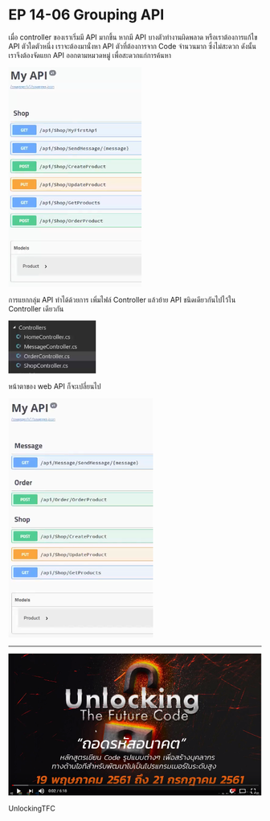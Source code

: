 # EP 14-06 Grouping API

เมื่อ controller ของเราเริ่มมี API มากขึ้น หากมี API บางตัวทำงานผิดพลาด หรือเราต้องการแก้ไข API ตัวใดตัวหนึ่ง เราจะต้องมานั่งหา API ตัวที่ต้องการจาก Code จำนวนมาก ซึ่งไม่สะดวก ดังนั้น เราจึงต้องจัดแยก API ออกตามหมวดหมู่ เพื่อสะดวกแก่การค้นหา

![](images/EP14/140601.PNG)

การแยกกลุ่ม API ทำได้ด้วยการ เพิ่มไฟล์ Controller แล้วย้าย API ชนิดเดียวกันไปไว้ใน Controller เดียวกัน

![](images/EP14/140602.PNG)

หน้าตาของ web API ก็จะเปลี่ยนไป

![](images/EP14/140603.PNG)

* * *

[![IMAGE ALT TEXT HERE](images/EP07/Items.PNG)](https://youtu.be/uWznnhTs5bs)

UnlockingTFC
